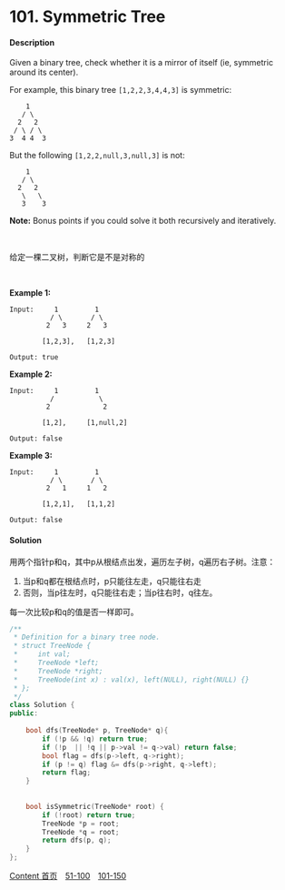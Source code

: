 # 101. Symmetric Tree

#### Description

Given a binary tree, check whether it is a mirror of itself (ie, symmetric around its center).

For example, this binary tree `[1,2,2,3,4,4,3]` is symmetric:

```
    1
   / \
  2   2
 / \ / \
3  4 4  3
```



But the following `[1,2,2,null,3,null,3]` is not:

```
    1
   / \
  2   2
   \   \
   3    3
```



**Note:**
Bonus points if you could solve it both recursively and iteratively.

<br>

给定一棵二叉树，判断它是不是对称的

<br>

**Example 1:**

```
Input:     1         1
          / \       / \
         2   3     2   3

        [1,2,3],   [1,2,3]

Output: true
```

**Example 2:**

```
Input:     1         1
          /           \
         2             2

        [1,2],     [1,null,2]

Output: false
```

**Example 3:**

```
Input:     1         1
          / \       / \
         2   1     1   2

        [1,2,1],   [1,1,2]

Output: false
```





#### Solution

用两个指针p和q，其中p从根结点出发，遍历左子树，q遍历右子树。注意：

1. 当p和q都在根结点时，p只能往左走，q只能往右走
2. 否则，当p往左时，q只能往右走；当p往右时，q往左。

每一次比较p和q的值是否一样即可。


```c++
/**
 * Definition for a binary tree node.
 * struct TreeNode {
 *     int val;
 *     TreeNode *left;
 *     TreeNode *right;
 *     TreeNode(int x) : val(x), left(NULL), right(NULL) {}
 * };
 */
class Solution {
public:
    
    bool dfs(TreeNode* p, TreeNode* q){
        if (!p && !q) return true;
        if (!p  || !q || p->val != q->val) return false;
        bool flag = dfs(p->left, q->right);
        if (p != q) flag &= dfs(p->right, q->left);
        return flag;
    }
    
    
    bool isSymmetric(TreeNode* root) {
        if (!root) return true;
        TreeNode *p = root;
        TreeNode *q = root;
        return dfs(p, q);
    }
};
```



[Content   首页](../README.md)&emsp;[51-100](../51-100.md)&emsp;[101-150](../101-150.md)

